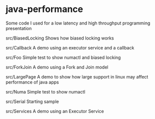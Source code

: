 # java-performance
Some code I used for a low latency and high throughput programming presentation

src/BiasedLocking
Shows how biased locking works

src/Callback
A demo using an executor service and a callback

src/Foo
Simple test to show numactl and biased locking

src/ForkJoin
A demo using a Fork and Join model

src/LargePage
A demo to show how large support in linux may affect performance of java apps

src/Numa
Simple test to show numactl

src/Serial
Starting sample

src/Services
A demo using an Executor Service